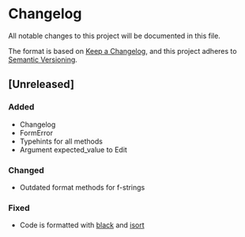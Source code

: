 # Changelog
All notable changes to this project will be documented in this file.

The format is based on [Keep a Changelog](https://keepachangelog.com/en/1.0.0/),
and this project adheres to [Semantic Versioning](https://semver.org/spec/v2.0.0.html).

## [Unreleased]

### Added

- Changelog
- FormError
- Typehints for all methods
- Argument expected_value to Edit

### Changed

- Outdated format methods for f-strings

### Fixed

- Code is formatted with [black](https://github.com/psf/black) and [isort](https://github.com/PyCQA/isort)
